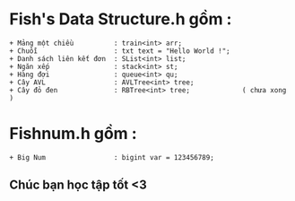 # Fish's Data Structure.h gồm :
    + Mảng một chiều          : train<int> arr;
    + Chuỗi                   : txt text = "Hello World !";
    + Danh sách liên kết đơn  : SList<int> list;
    + Ngăn xếp                : stack<int> st;
    + Hàng đợi                : queue<int> qu;
    + Cây AVL                 : AVLTree<int> tree;
    + Cây đỏ đen              : RBTree<int> tree;             ( chưa xong )
  
# Fishnum.h gồm :
    + Big Num                 : bigint var = 123456789;

## Chúc bạn học tập tốt <3
